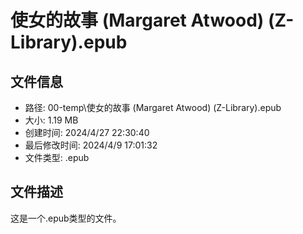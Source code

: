 ﻿# 使女的故事 (Margaret Atwood) (Z-Library).epub

## 文件信息
- 路径: 00-temp\使女的故事 (Margaret Atwood) (Z-Library).epub
- 大小: 1.19 MB
- 创建时间: 2024/4/27 22:30:40
- 最后修改时间: 2024/4/9 17:01:32
- 文件类型: .epub

## 文件描述
这是一个.epub类型的文件。

